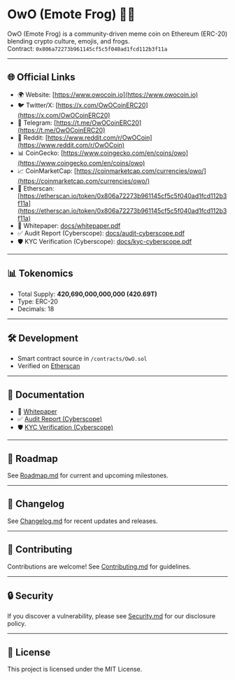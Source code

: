 # OwO (Emote Frog) 🐸✨

OwO (Emote Frog) is a community-driven meme coin on Ethereum (ERC-20) blending crypto culture, emojis, and frogs.  
Contract: `0x806a72273b961145cf5c5f040ad1fcd112b3f11a`  

---

## 🌐 Official Links
- 🌍 Website: [https://www.owocoin.io](https://www.owocoin.io)  
- 🐦 Twitter/X: [https://x.com/OwOCoinERC20](https://x.com/OwOCoinERC20)  
- 💬 Telegram: [https://t.me/OwOCoinERC20](https://t.me/OwOCoinERC20)  
- 👾 Reddit: [https://www.reddit.com/r/OwOCoin](https://www.reddit.com/r/OwOCoin)  
- 📊 CoinGecko: [https://www.coingecko.com/en/coins/owo](https://www.coingecko.com/en/coins/owo)  
- 📈 CoinMarketCap: [https://coinmarketcap.com/currencies/owo/](https://coinmarketcap.com/currencies/owo/)  
- 📜 Etherscan: [https://etherscan.io/token/0x806a72273b961145cf5c5f040ad1fcd112b3f11a](https://etherscan.io/token/0x806a72273b961145cf5c5f040ad1fcd112b3f11a)  
- 📑 Whitepaper: [docs/whitepaper.pdf](docs/whitepaper.pdf)  
- ✅ Audit Report (Cyberscope): [docs/audit-cyberscope.pdf](docs/audit-cyberscope.pdf)  
- 🛡 KYC Verification (Cyberscope): [docs/kyc-cyberscope.pdf](docs/kyc-cyberscope.pdf)  

---

## 📊 Tokenomics
- Total Supply: **420,690,000,000,000 (420.69T)**  
- Type: ERC-20  
- Decimals: 18  

---

## 🛠 Development
- Smart contract source in `/contracts/OwO.sol`  
- Verified on [Etherscan](https://etherscan.io/token/0x806a72273b961145cf5c5f040ad1fcd112b3f11a)  

---

## 📄 Documentation
- 📑 [Whitepaper](docs/whitepaper.pdf)  
- ✅ [Audit Report (Cyberscope)](docs/audit-cyberscope.pdf)  
- 🛡 [KYC Verification (Cyberscope)](docs/kyc-cyberscope.pdf)  

---

## 📌 Roadmap
See [Roadmap.md](Roadmap.md) for current and upcoming milestones.  

---

## 🔄 Changelog
See [Changelog.md](Changelog.md) for recent updates and releases.  

---

## 🤝 Contributing
Contributions are welcome! See [Contributing.md](Contributing.md) for guidelines.  

---

## 🔒 Security
If you discover a vulnerability, please see [Security.md](Security.md) for our disclosure policy.  

---

## 📝 License
This project is licensed under the MIT License.
